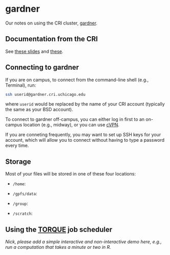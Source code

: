 # gardner

Our notes on using the CRI cluster, [gardner][gardner].

## Documentation from the CRI

See [these slides](gardner-1.pdf) and [these](gardner-2.pdf).

## Connecting to gardner

If you are on campus, to connect from the command-line shell (e.g.,
Terminal), run:

```bash
ssh userid@gardner.cri.uchicago.edu
```

where `userid` would be replaced by the name of your CRI account
(typically the same as your BSD account).

To connect to gardner off-campus, you can either log in first to an
on-campus location (e.g., midway), or you can use [cVPN][cvpn].

If you are conneting frequently, you may want to set up SSH keys for
your account, which will allow you to connect without having to type a
password every time.

## Storage

Most of your files will be stored in one of these four locations:

+ `/home`:

+ `/gpfs/data`:

+ `/group`:

+ `/scratch`:

## Using the [TORQUE][torque] job scheduler

*Nick, please add a simple interactive and non-interactive demo here,
e.g., run a computation that takes a minute or two in R.*

[gardner]: http://cri.uchicago.edu/hpc
[torque]: https://en.wikipedia.org/wiki/TORQUE
[cvpn]: https://uchicago.service-now.com/it?id=kb_article&kb=kb00015292
